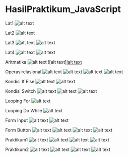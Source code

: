 # HasilPraktikum_JavaScript
Lat1
![alt text]( https://github.com/salsagemintang/HasilPraktikum_JavaScript/blob/master/Screenshot%20(189).png)

Lat2
![alt text]( https://github.com/salsagemintang/HasilPraktikum_JavaScript/blob/master/Screenshot%20(190).png)

Lat3
![alt text]( https://github.com/salsagemintang/HasilPraktikum_JavaScript/blob/master/Screenshot%20(191).png)
![alt text](https://github.com/salsagemintang/HasilPraktikum_JavaScript/blob/master/Screenshot%20(192).png?raw=true)

Lat4
![alt text]( https://github.com/salsagemintang/HasilPraktikum_JavaScript/blob/master/Screenshot%20(193).png?raw=true)
![alt text](https://github.com/salsagemintang/HasilPraktikum_JavaScript/blob/master/Screenshot%20(194).png?raw=true)

Aritmatika
![alt text]( https://github.com/salsagemintang/HasilPraktikum_JavaScript/blob/master/Screenshot%20(195).png?raw=true)
![alt text][!alt text](https://github.com/salsagemintang/HasilPraktikum_JavaScript/blob/master/Screenshot%20(196).png?raw=true)

Operasirelasional
![alt text]( https://github.com/salsagemintang/HasilPraktikum_JavaScript/blob/master/Screenshot%20(197).png?raw=true)
![alt text](https://github.com/salsagemintang/HasilPraktikum_JavaScript/blob/master/Screenshot%20(198).png)
![alt text](https://github.com/salsagemintang/HasilPraktikum_JavaScript/blob/master/Screenshot%20(199).png?raw=true)
![alt text](https://github.com/salsagemintang/HasilPraktikum_JavaScript/blob/master/Screenshot%20(200).png?raw=true)

Kondisi If Else
![alt text]( https://github.com/salsagemintang/HasilPraktikum_JavaScript/blob/master/Screenshot%20(201).png?raw=true)
![alt text](https://github.com/salsagemintang/HasilPraktikum_JavaScript/blob/master/Screenshot%20(202).png?raw=true)

Kondisi Switch
![alt text]( https://github.com/salsagemintang/HasilPraktikum_JavaScript/blob/master/Screenshot%20(203).png?raw=true)
![alt text](https://github.com/salsagemintang/HasilPraktikum_JavaScript/blob/master/Screenshot%20(204).png)
![alt text](https://github.com/salsagemintang/HasilPraktikum_JavaScript/blob/master/Screenshot%20(205).png?raw=true)

Looping For
![alt text]( https://github.com/salsagemintang/HasilPraktikum_JavaScript/blob/master/Screenshot%20(206).png?raw=true)

Looping Do While
![alt text]( https://github.com/salsagemintang/HasilPraktikum_JavaScript/blob/master/Screenshot%20(207).png?raw=true)

Form Input
![alt text]( https://github.com/salsagemintang/HasilPraktikum_JavaScript/blob/master/Screenshot%20(208).png?raw=true)
![alt text](https://github.com/salsagemintang/HasilPraktikum_JavaScript/blob/master/Screenshot%20(209).png?raw=true)

Form Button
![alt text]( https://github.com/salsagemintang/HasilPraktikum_JavaScript/blob/master/Screenshot%20(210).png?raw=true)
![alt text](https://github.com/salsagemintang/HasilPraktikum_JavaScript/blob/master/Screenshot%20(211).png)
![alt text](https://github.com/salsagemintang/HasilPraktikum_JavaScript/blob/master/Screenshot%20(211).png)
![alt text](https://github.com/salsagemintang/HasilPraktikum_JavaScript/blob/master/Screenshot%20(212).png?raw=true)

Praktikum1
![alt text]( https://github.com/salsagemintang/HasilPraktikum_JavaScript/blob/master/Screenshot%20(214).png?raw=true)
![alt text](https://github.com/salsagemintang/HasilPraktikum_JavaScript/blob/master/Screenshot%20(215).png?raw=true)
![alt text](https://github.com/salsagemintang/HasilPraktikum_JavaScript/blob/master/Screenshot%20(216).png?raw=true)
![alt text](https://github.com/salsagemintang/HasilPraktikum_JavaScript/blob/master/Screenshot%20(217).png?raw=true)

Praktikum2
![alt text]( https://github.com/salsagemintang/HasilPraktikum_JavaScript/blob/master/Screenshot%20(218).png?raw=true)
![alt text](https://github.com/salsagemintang/HasilPraktikum_JavaScript/blob/master/Screenshot%20(219).png)
![alt text](https://github.com/salsagemintang/HasilPraktikum_JavaScript/blob/master/Screenshot%20(220).png)
![alt text](https://github.com/salsagemintang/HasilPraktikum_JavaScript/blob/master/Screenshot%20(221).png)
